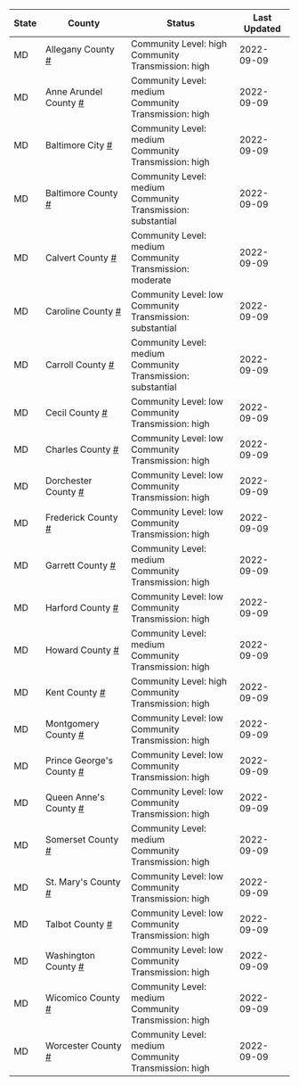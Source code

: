 State | County | Status | Last Updated
--- | --- | --- | --- 
MD | Allegany County <a href="#allegany_county">#</a> | <a name="allegany_county"></a>Community Level: high<br/>Community Transmission: high | 2022-09-09
MD | Anne Arundel County <a href="#anne_arundel_county">#</a> | <a name="anne_arundel_county"></a>Community Level: medium<br/>Community Transmission: high | 2022-09-09
MD | Baltimore City <a href="#baltimore_city">#</a> | <a name="baltimore_city"></a>Community Level: medium<br/>Community Transmission: high | 2022-09-09
MD | Baltimore County <a href="#baltimore_county">#</a> | <a name="baltimore_county"></a>Community Level: medium<br/>Community Transmission: substantial | 2022-09-09
MD | Calvert County <a href="#calvert_county">#</a> | <a name="calvert_county"></a>Community Level: medium<br/>Community Transmission: moderate | 2022-09-09
MD | Caroline County <a href="#caroline_county">#</a> | <a name="caroline_county"></a>Community Level: low<br/>Community Transmission: substantial | 2022-09-09
MD | Carroll County <a href="#carroll_county">#</a> | <a name="carroll_county"></a>Community Level: medium<br/>Community Transmission: substantial | 2022-09-09
MD | Cecil County <a href="#cecil_county">#</a> | <a name="cecil_county"></a>Community Level: low<br/>Community Transmission: high | 2022-09-09
MD | Charles County <a href="#charles_county">#</a> | <a name="charles_county"></a>Community Level: low<br/>Community Transmission: high | 2022-09-09
MD | Dorchester County <a href="#dorchester_county">#</a> | <a name="dorchester_county"></a>Community Level: low<br/>Community Transmission: high | 2022-09-09
MD | Frederick County <a href="#frederick_county">#</a> | <a name="frederick_county"></a>Community Level: low<br/>Community Transmission: high | 2022-09-09
MD | Garrett County <a href="#garrett_county">#</a> | <a name="garrett_county"></a>Community Level: medium<br/>Community Transmission: high | 2022-09-09
MD | Harford County <a href="#harford_county">#</a> | <a name="harford_county"></a>Community Level: low<br/>Community Transmission: high | 2022-09-09
MD | Howard County <a href="#howard_county">#</a> | <a name="howard_county"></a>Community Level: medium<br/>Community Transmission: high | 2022-09-09
MD | Kent County <a href="#kent_county">#</a> | <a name="kent_county"></a>Community Level: high<br/>Community Transmission: high | 2022-09-09
MD | Montgomery County <a href="#montgomery_county">#</a> | <a name="montgomery_county"></a>Community Level: low<br/>Community Transmission: high | 2022-09-09
MD | Prince George's County <a href="#prince_george's_county">#</a> | <a name="prince_george's_county"></a>Community Level: low<br/>Community Transmission: high | 2022-09-09
MD | Queen Anne's County <a href="#queen_anne's_county">#</a> | <a name="queen_anne's_county"></a>Community Level: low<br/>Community Transmission: high | 2022-09-09
MD | Somerset County <a href="#somerset_county">#</a> | <a name="somerset_county"></a>Community Level: medium<br/>Community Transmission: high | 2022-09-09
MD | St. Mary's County <a href="#st._mary's_county">#</a> | <a name="st._mary's_county"></a>Community Level: low<br/>Community Transmission: high | 2022-09-09
MD | Talbot County <a href="#talbot_county">#</a> | <a name="talbot_county"></a>Community Level: low<br/>Community Transmission: high | 2022-09-09
MD | Washington County <a href="#washington_county">#</a> | <a name="washington_county"></a>Community Level: low<br/>Community Transmission: high | 2022-09-09
MD | Wicomico County <a href="#wicomico_county">#</a> | <a name="wicomico_county"></a>Community Level: medium<br/>Community Transmission: high | 2022-09-09
MD | Worcester County <a href="#worcester_county">#</a> | <a name="worcester_county"></a>Community Level: medium<br/>Community Transmission: high | 2022-09-09
